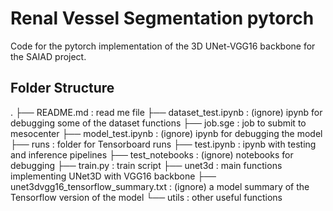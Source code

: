 # Renal Vessel Segmentation pytorch
Code for the pytorch implementation of the 3D UNet-VGG16 backbone for the SAIAD project.

## Folder Structure
.
├── README.md : read me file
├── dataset_test.ipynb : (ignore) ipynb for debugging some of the dataset functions
├── job.sge : job to submit to mesocenter
├── model_test.ipynb : (ignore) ipynb for debugging the model
├── runs : folder for Tensorboard runs
├── test.ipynb : ipynb with testing and inference pipelines
├── test_notebooks : (ignore) notebooks for debugging
├── train.py : train script
├── unet3d : main functions implementing UNet3D with VGG16 backbone
├── unet3dvgg16_tensorflow_summary.txt : (ignore) a model summary of the Tensorflow version of the model
└── utils : other useful functions
